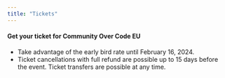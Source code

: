 ```yaml
---
title: "Tickets"
---
```


#### Get your ticket for Community Over Code EU

* Take advantage of the early bird rate until February 16, 2024.
* Ticket cancellations with full refund are possible up to 15 days before the event. Ticket transfers are possible at any time.

<tito-widget event="softwareguru/coceu2024"></tito-widget>
